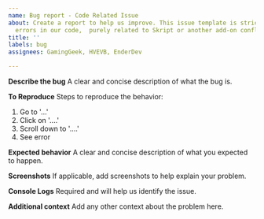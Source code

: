 ```yaml
---
name: Bug report - Code Related Issue
about: Create a report to help us improve. This issue template is strictly used for
  errors in our code,  purely related to Skript or another add-on conflict.
title: ''
labels: bug
assignees: GamingGeek, HVEVB, EnderDev

---
```


**Describe the bug**
A clear and concise description of what the bug is.

**To Reproduce**
Steps to reproduce the behavior:
1. Go to '...'
2. Click on '....'
3. Scroll down to '....'
4. See error

**Expected behavior**
A clear and concise description of what you expected to happen.

**Screenshots**
If applicable, add screenshots to help explain your problem.

**Console Logs**
Required and will help us identify the issue.

**Additional context**
Add any other context about the problem here.
